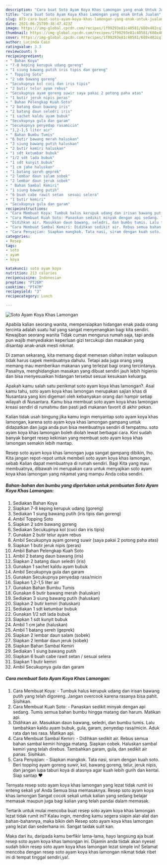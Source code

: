 ```yaml
---
description: "Cara buat Soto Ayam Koya Khas Lamongan yang enak Untuk Jualan"
title: "Cara buat Soto Ayam Koya Khas Lamongan yang enak Untuk Jualan"
slug: 873-cara-buat-soto-ayam-koya-khas-lamongan-yang-enak-untuk-jualan
date: 2021-06-25T09:38:47.423Z
image: https://img-global.cpcdn.com/recipes/1f99293e81c40581/680x482cq70/soto-ayam-koya-khas-lamongan-foto-resep-utama.jpg
thumbnail: https://img-global.cpcdn.com/recipes/1f99293e81c40581/680x482cq70/soto-ayam-koya-khas-lamongan-foto-resep-utama.jpg
cover: https://img-global.cpcdn.com/recipes/1f99293e81c40581/680x482cq70/soto-ayam-koya-khas-lamongan-foto-resep-utama.jpg
author: Lucinda Cain
ratingvalue: 3.3
reviewcount: 9
recipeingredient:
- " Bahan Koya"
- "7-8 keping kerupuk udang goreng"
- "1 siung bawang putih iris tipis dan goreng"
- " Topping Soto"
- "2 sdm bawang goreng"
- "Secukupnya kol cuci dan iris tipis"
- "2 butir telur ayam rebus"
- "Secukupnya ayam goreng suwir saya pakai 2 potong paha atas"
- "1 butir jeruk nipis peras"
- " Bahan Pelengkap Kuah Soto"
- "2 batang daun bawang iris"
- "2 batang daun seledri iris"
- "1 sachet kaldu ayam bubuk"
- "Secukupnya gula dan garam"
- "Secukupnya penyedap rasamicin"
- "1,2-1,5 liter air"
- " Bahan Bumbu Tumis"
- "6 butir bawang merah haluskan"
- "3 siung bawang putih haluskan"
- "2 butir kemiri haluskan"
- "1 sdt ketumbar bubuk"
- "1/2 sdt lada bubuk"
- "1 sdt kunyit bubuk"
- "1 cm jahe haluskan"
- "1 batang sereh geprek"
- "2 lembar daun salam sobek"
- "2 lembar daun jeruk sobek"
- " Bahan Sambal Kemiri"
- "1 siung bawang putih"
- "6 buah cabe rawit setan  sesuai selera"
- "1 butir kemiri"
- "Secukupnya gula dan garam"
recipeinstructions:
- "Cara Membuat Koya: Tumbuk halus kerupuk udang dan irisan bawang putih yang telah digoreng. Jangan overcook karena rasanya bisa pahit. Sisihkan."
- "Cara Membuat Kuah Soto: Panaskan sedikit minyak dengan api sedang. Tumis semua bahan bumbu hingga matang dan harum. Matikan api."
- "Didihkan air. Masukkan daun bawang, seledri, dan bumbu tumis. Lalu tambahkan kaldu ayam bubuk, gula, garam, penyedap rasa/micin. Aduk rata dan tes rasa. Matikan api."
- "Cara Membuat Sambal Kemiri: Didihkan sedikit air. Rebus semua bahan sambal kemiri hingga matang. Siapkan cobek. Haluskan sambal kemiri yang telah direbus. Tambahkan garam, gula, dan sedikit air panas. Sisihkan."
- "Cara Penyajian: Siapkan mangkok. Tata nasi, siram dengan kuah soto. Beri topping ayam goreng suwir, kol, bawang goreng, telur, jeruk nipis, dan jangan lupa taburi koya di atasnya agar kuah lebih gurih dan kental. Siap santap ❤"
categories:
- Resep
tags:
- soto
- ayam
- koya

katakunci: soto ayam koya 
nutrition: 213 calories
recipecuisine: Indonesian
preptime: "PT26M"
cooktime: "PT47M"
recipeyield: "3"
recipecategory: Lunch

---
```



![Soto Ayam Koya Khas Lamongan](https://img-global.cpcdn.com/recipes/1f99293e81c40581/680x482cq70/soto-ayam-koya-khas-lamongan-foto-resep-utama.jpg)

Apabila kalian seorang wanita, mempersiapkan hidangan enak pada orang tercinta adalah suatu hal yang sangat menyenangkan bagi kita sendiri. Kewajiban seorang  wanita Tidak cuman mengurus rumah saja, tapi anda pun wajib menyediakan keperluan gizi tercukupi dan masakan yang disantap anak-anak mesti nikmat.

Di zaman  sekarang, kita memang dapat memesan olahan instan walaupun tidak harus capek membuatnya dahulu. Tetapi ada juga orang yang memang mau memberikan makanan yang terlezat bagi orang tercintanya. Pasalnya, menghidangkan masakan yang dibuat sendiri jauh lebih higienis dan bisa menyesuaikan hidangan tersebut sesuai kesukaan keluarga. 



Apakah kamu salah satu penikmat soto ayam koya khas lamongan?. Asal kamu tahu, soto ayam koya khas lamongan merupakan sajian khas di Nusantara yang kini digemari oleh kebanyakan orang dari hampir setiap wilayah di Nusantara. Kamu bisa membuat soto ayam koya khas lamongan kreasi sendiri di rumahmu dan pasti jadi makanan favorit di akhir pekan.

Kalian tidak usah bingung jika kamu ingin menyantap soto ayam koya khas lamongan, karena soto ayam koya khas lamongan gampang untuk didapatkan dan juga anda pun bisa membuatnya sendiri di tempatmu. soto ayam koya khas lamongan boleh diolah lewat berbagai cara. Kini sudah banyak banget resep kekinian yang membuat soto ayam koya khas lamongan semakin lebih mantap.

Resep soto ayam koya khas lamongan juga sangat gampang dibikin, lho. Kita jangan repot-repot untuk membeli soto ayam koya khas lamongan, sebab Kalian dapat membuatnya di rumah sendiri. Bagi Kita yang mau membuatnya, dibawah ini merupakan cara untuk menyajikan soto ayam koya khas lamongan yang nikamat yang mampu Anda coba sendiri.

<!--inarticleads1-->

##### Bahan-bahan dan bumbu yang diperlukan untuk pembuatan Soto Ayam Koya Khas Lamongan:

1. Sediakan  Bahan Koya
1. Siapkan 7-8 keping kerupuk udang (goreng)
1. Sediakan 1 siung bawang putih (iris tipis dan goreng)
1. Ambil  Topping Soto
1. Siapkan 2 sdm bawang goreng
1. Sediakan Secukupnya kol (cuci dan iris tipis)
1. Gunakan 2 butir telur ayam rebus
1. Ambil Secukupnya ayam goreng suwir (saya pakai 2 potong paha atas)
1. Siapkan 1 butir jeruk nipis (peras)
1. Ambil  Bahan Pelengkap Kuah Soto
1. Ambil 2 batang daun bawang (iris)
1. Siapkan 2 batang daun seledri (iris)
1. Gunakan 1 sachet kaldu ayam bubuk
1. Ambil Secukupnya gula dan garam
1. Gunakan Secukupnya penyedap rasa/micin
1. Siapkan 1,2-1,5 liter air
1. Gunakan  Bahan Bumbu Tumis
1. Gunakan 6 butir bawang merah (haluskan)
1. Sediakan 3 siung bawang putih (haluskan)
1. Siapkan 2 butir kemiri (haluskan)
1. Sediakan 1 sdt ketumbar bubuk
1. Gunakan 1/2 sdt lada bubuk
1. Siapkan 1 sdt kunyit bubuk
1. Ambil 1 cm jahe (haluskan)
1. Ambil 1 batang sereh (geprek)
1. Siapkan 2 lembar daun salam (sobek)
1. Siapkan 2 lembar daun jeruk (sobek)
1. Siapkan  Bahan Sambal Kemiri
1. Sediakan 1 siung bawang putih
1. Siapkan 6 buah cabe rawit setan / sesuai selera
1. Siapkan 1 butir kemiri
1. Ambil Secukupnya gula dan garam




<!--inarticleads2-->

##### Cara membuat Soto Ayam Koya Khas Lamongan:

1. Cara Membuat Koya: - Tumbuk halus kerupuk udang dan irisan bawang putih yang telah digoreng. Jangan overcook karena rasanya bisa pahit. Sisihkan.
1. Cara Membuat Kuah Soto: - Panaskan sedikit minyak dengan api sedang. Tumis semua bahan bumbu hingga matang dan harum. Matikan api.
1. Didihkan air. Masukkan daun bawang, seledri, dan bumbu tumis. Lalu tambahkan kaldu ayam bubuk, gula, garam, penyedap rasa/micin. Aduk rata dan tes rasa. Matikan api.
1. Cara Membuat Sambal Kemiri: - Didihkan sedikit air. Rebus semua bahan sambal kemiri hingga matang. Siapkan cobek. Haluskan sambal kemiri yang telah direbus. Tambahkan garam, gula, dan sedikit air panas. Sisihkan.
1. Cara Penyajian: - Siapkan mangkok. Tata nasi, siram dengan kuah soto. Beri topping ayam goreng suwir, kol, bawang goreng, telur, jeruk nipis, dan jangan lupa taburi koya di atasnya agar kuah lebih gurih dan kental. Siap santap ❤




Ternyata resep soto ayam koya khas lamongan yang lezat tidak rumit ini enteng sekali ya! Anda Semua bisa memasaknya. Resep soto ayam koya khas lamongan Sangat cocok sekali untuk kalian yang sedang belajar memasak maupun juga bagi kalian yang telah pandai dalam memasak.

Tertarik untuk mulai mencoba buat resep soto ayam koya khas lamongan lezat tidak rumit ini? Kalau ingin, mending kamu segera siapin alat-alat dan bahan-bahannya, maka bikin deh Resep soto ayam koya khas lamongan yang lezat dan sederhana ini. Sangat taidak sulit kan. 

Maka dari itu, daripada kamu berfikir lama-lama, hayo langsung aja buat resep soto ayam koya khas lamongan ini. Dijamin anda tiidak akan nyesel sudah bikin resep soto ayam koya khas lamongan lezat simple ini! Selamat mencoba dengan resep soto ayam koya khas lamongan nikmat tidak ribet ini di tempat tinggal sendiri,ya!.

